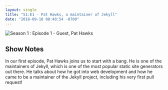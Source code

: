 ```yaml
---
layout: single
title: "S1:E1 - Pat Hawks, a maintainer of Jekyll"
date: "2018-09-18 08:40:54 -0700"
---
```


![Season 1 : Episode 1 - Guest, Pat Hawks](https://jpasholk.com/StaticBits/assets/images/S1E1-Header.PNG)

## Show Notes

In our first episode, Pat Hawks joins us to start with a bang. He is one of the maintainers of Jekyll, which is one of the most popular static site generators out there. He talks about how he got into web development and how he came to be a maintainer of the Jekyll project, including his very first pull request!
